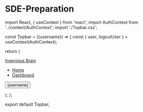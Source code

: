 # SDE-Preparation

import React, { useContext } from 'react';
import AuthContext from '../context/AuthContext';
import './Topbar.css';

const Topbar = ({username}) => {
  const { user, logoutUser } = useContext(AuthContext);

  return (
    <nav className="navbar navbar-expand-lg navbar-light bg-light">
            <div className="container-fluid">
                <a className="navbar-brand" href="#">Ingenious Brain</a>
                <div className="collapse navbar-collapse" id="navbarSupportedContent">
                    <ul className="navbar-nav me-auto mb-2 mb-lg-0">
                        <li className="nav-item">
                            <a className="nav-link" href="#">Home</a>
                        </li>
                        <li className="nav-item">
                            <a className="nav-link" href="#">Dashboard</a>
                        </li>
                    </ul>
                    <form className="d-flex">
                        <button className="btn btn-outline-success" type="submit">{username}</button>
                    </form>
                </div>
            </div>
        </nav>
    );
};

export default Topbar;
